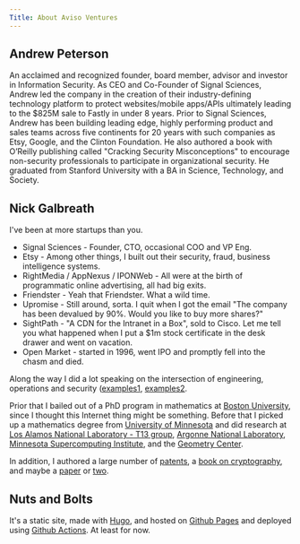 ```yaml
---
Title: About Aviso Ventures
---
```


## Andrew Peterson

An acclaimed and recognized founder, board member, advisor and investor in Information Security. As CEO and Co-Founder of Signal Sciences, Andrew led the company in the creation of their industry-defining technology platform to protect websites/mobile apps/APIs ultimately leading to the $825M sale to Fastly in under 8 years. Prior to Signal Sciences, Andrew has been building leading edge, highly performing product and sales teams across five continents for 20 years with such companies as Etsy, Google, and the Clinton Foundation. He also authored a book with O’Reilly publishing called "Cracking Security Misconceptions" to encourage non-security professionals to participate in organizational security. He graduated from Stanford University with a BA in Science, Technology, and Society.

## Nick Galbreath

I've been at more startups than you.

* Signal Sciences - Founder, CTO, occasional COO and VP Eng.
* Etsy - Among other things, I built out their security, fraud, business intelligence systems.
* RightMedia / AppNexus / IPONWeb - All were at the birth of programmatic online advertising, all had big exits.
* Friendster - Yeah that Friendster.  What a wild time.
* Upromise -  Still around, sorta. I quit when I got the email "The company has been devalued by 90%.  Would you like to buy more shares?"
* SightPath - "A CDN for the Intranet in a Box", sold to Cisco. Let me tell you what happened when I put a $1m stock certificate in the desk drawer and went on vacation.
* Open Market - started in 1996, went IPO and promptly fell into the chasm and died.

Along the way I did a lot speaking on the intersection of engineering, operations and security ([examples1](https://www.slideshare.net/nickgsuperstar/presentations), [examples2](https://speakerdeck.com/ngalbreath).

Prior that I bailed out of a PhD program in mathematics at [Boston University](https://www.bu.edu/math/), since I thought this Internet thing might be something. Before that I picked up a mathematics degree from [University of Minnesota](https://cse.umn.edu/math) and did research at [Los Alamos National Laboratory - T13 group](https://cnls.lanl.gov/), [Argonne National Laboratory](https://www.anl.gov/mcs), [Minnesota Supercomputing Institute](https://www.msi.umn.edu/), and the [Geometry Center](https://en.wikipedia.org/wiki/Geometry_Center).

In addition, I authored a large number of [patents](https://patft.uspto.gov/netacgi/nph-Parser?Sect1=PTO2&Sect2=HITOFF&p=1&u=%2Fnetahtml%2FPTO%2Fsearch-bool.html&r=0&f=S&l=50&TERM1=Galbreath%2C+Nicholas&FIELD1=INNM&co1=AND&TERM2=&FIELD2=&d=PTX), a [book on cryptography](https://www.amazon.com/Cryptography-Internet-Database-Applications-Developing/dp/0471210293/ref=sr_1_1?crid=3BB4VEHTZR0UX&keywords=Nick+galbreath&qid=1644966507&sprefix=nick+galbreath%2Caps%2C134&sr=8-1), and maybe a [paper](https://www.computer.org/csdl/proceedings-article/sc/1993/01263494/12OmNAiXjfe) or [two](https://www.osti.gov/biblio/268500-parallel-solution-three-dimensional-time-dependent-ginzburg-landau-equation).

## Nuts and Bolts

It's a static site, made with [Hugo](https://gohugo.io), and hosted on [Github Pages](https://pages.github.com/) and deployed using [Github Actions](https://github.com/features/actions).  At least for now.


